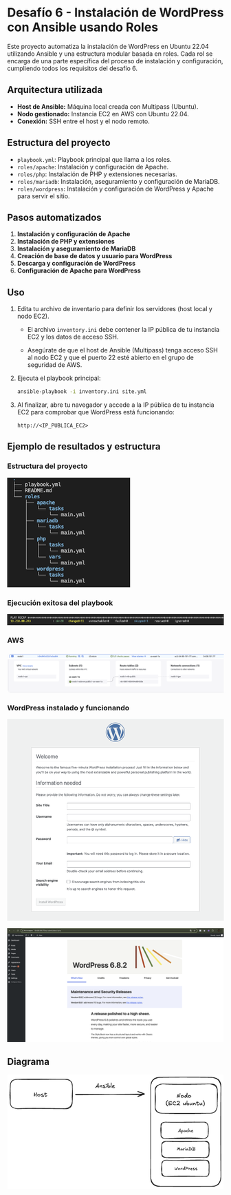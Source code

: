 # Desafío 6 - Instalación de WordPress con Ansible usando Roles

Este proyecto automatiza la instalación de WordPress en Ubuntu 22.04 utilizando Ansible y una estructura modular basada en roles. Cada rol se encarga de una parte específica del proceso de instalación y configuración, cumpliendo todos los requisitos del desafío 6.

## Arquitectura utilizada

- **Host de Ansible:** Máquina local creada con Multipass (Ubuntu).
- **Nodo gestionado:** Instancia EC2 en AWS con Ubuntu 22.04.
- **Conexión:** SSH entre el host y el nodo remoto.

## Estructura del proyecto

- `playbook.yml`: Playbook principal que llama a los roles.
- `roles/apache`: Instalación y configuración de Apache.
- `roles/php`: Instalación de PHP y extensiones necesarias.
- `roles/mariadb`: Instalación, aseguramiento y configuración de MariaDB.
- `roles/wordpress`: Instalación y configuración de WordPress y Apache para servir el sitio.


## Pasos automatizados

1. **Instalación y configuración de Apache**
2. **Instalación de PHP y extensiones**
3. **Instalación y aseguramiento de MariaDB**
4. **Creación de base de datos y usuario para WordPress**
5. **Descarga y configuración de WordPress**
6. **Configuración de Apache para WordPress**

## Uso

1. Edita tu archivo de inventario para definir los servidores (host local y nodo EC2).
   
   - El archivo `inventory.ini` debe contener la IP pública de tu instancia EC2 y los datos de acceso SSH.
   
   - Asegúrate de que el host de Ansible (Multipass) tenga acceso SSH al nodo EC2 y que el puerto 22 esté abierto en el grupo de seguridad de AWS.

2. Ejecuta el playbook principal:

   ```bash
   ansible-playbook -i inventory.ini site.yml
   ```

3. Al finalizar, abre tu navegador y accede a la IP pública de tu instancia EC2 para comprobar que WordPress está funcionando:

   ```
   http://<IP_PUBLICA_EC2>
   ```

## Ejemplo de resultados y estructura

### Estructura del proyecto

![Estructura de carpetas](./img/tree.png)

### Ejecución exitosa del playbook

![Play recap](./img/playbookok.png)

### AWS

![Instancia EC2](./img/ec2.png)
![Configuración de red](./img/aws%20tree.png)

### WordPress instalado y funcionando
![WordPress funcionando](./img/wordpress2.png)

![WordPress funcionando](./img/wordpress.png)

## Diagrama

![Diagrama](./img/diagrama6.png)